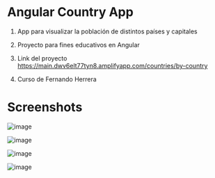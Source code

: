 # Angular Country App

1. App para visualizar la población de distintos países y capitales

2. Proyecto para fines educativos en Angular

3. Link del proyecto https://main.dwv6elt77tyn8.amplifyapp.com/countries/by-country

4. Curso de Fernando Herrera
  
  
# Screenshots
![image](https://user-images.githubusercontent.com/87547769/234691793-a6e6f420-0c7c-4c59-a077-11effa88c08e.png)

![image](https://user-images.githubusercontent.com/87547769/234691667-25b65450-fc5c-4b17-8a37-a31bdd80fd78.png)

![image](https://user-images.githubusercontent.com/87547769/234689986-bed6eb41-a24d-4b96-9193-008829f39ef2.png)

![image](https://user-images.githubusercontent.com/87547769/234689883-82989b65-f1b2-4181-af8a-c9cdae562cde.png)


